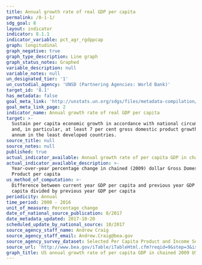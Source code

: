 ```yaml
---
title: Annual growth rate of real GDP per capita
permalink: /8-1-1/
sdg_goal: 8
layout: indicator
indicator: 8.1.1
indicator_variable: pct_agr_rgdppcap
graph: longitudinal
graph_negative: true
graph_type_description: Line graph
graph_status_notes: Graphed
variable_description: null
variable_notes: null
un_designated_tier: '1'
un_custodial_agency: 'UNSD (Partnering Agencies: World Bank)'
target_id: '8.1'
has_metadata: false
goal_meta_link: 'http://unstats.un.org/sdgs/files/metadata-compilation/Metadata-Goal-8.pdf'
goal_meta_link_page: 2
indicator_name: Annual growth rate of real GDP per capita
target: >-
  Sustain per capita economic growth in accordance with national circumstances
  and, in particular, at least 7 per cent gross domestic product growth per
  annum in the least developed countries.
source_title: null
source_notes: null
published: true
actual_indicator_available: Annual growth rate of per capita GDP in chained 2009 dollars
actual_indicator_available_description: >-
  Year-over-year percentage change in chained (2009) dollar Gross Domestic
  Product per capita
us_method_of_computation: >-
  Difference between current year GDP per capita and previous year GDP per
  capita divided by previous year GDP per capita
periodicity: Annual
time_period: 2000 - 2016
unit_of_measure: Percentage change
date_of_national_source_publication: 8/2017
date_metadata_updated: 2017-10-20
scheduled_update_by_national_source: 10/2017
source_agency_staff_name: Andrew Craig
source_agency_staff_email: Andrew.Craig@bea.gov
source_agency_survey_dataset: Selected Per Capita Product and Income Series in Current and Chained Dollars
source_url: 'http://www.bea.gov/iTable/iTableHtml.cfm?reqid=9&step=3&isuri=1&903=264'
graph_title: US annual growth rate of per capita GDP in chained 2009 US dollars
---
```

